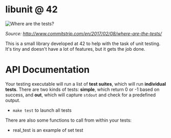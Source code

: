 # libunit @ 42

![Where are the
tests?](https://www.commitstrip.com/wp-content/uploads/2017/02/Strip-Ou-sont-les-tests-unitaires-english650-final.jpg)

*Source: http://www.commitstrip.com/en/2017/02/08/where-are-the-tests/*

This is a small library developed at 42 to help with the task of unit testing.
It's tiny and doesn't have a lot of features, but it gets the job done.

# API Documentation
Your testing executable will run a list of **test suites**, which will run
**individual tests**. There are two kinds of tests: **simple**, which return 0
or -1 based on success, and **out**, which will capture `stdout` and check for a
predefined output.

* `make test` to launch all tests

There are also some functions to call from within your tests:

* real_test is an example of set test
